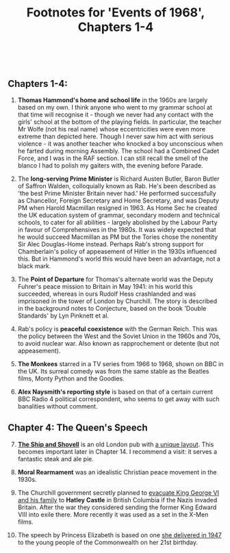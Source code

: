 ﻿---
layout: post
title: Footnotes for 'Events of 1968', Chapters 1-4
category: references
---

<br/>

## Chapters 1-4: 

1. **Thomas Hammond's home and school life** in the 1960s are largely based on my own. I think anyone who went to my grammar school at that time will recognise it - though we never had any contact with the girls' school at the bottom of the playing fields. In particular, the teacher Mr Wolfe (not his real name) whose eccentricities were even more extreme than depicted here. Though I never saw him act with serious violence - it was another teacher who knocked a boy unconscious when he farted during morning Assembly. The school had a Combined Cadet Force, and I was in the RAF section. I can still recall the smell of the blanco I had to polish my gaiters with, the evening before Parade. 

2. The **long-serving Prime Minister** is Richard Austen Butler, Baron Butler of Saffron Walden, colloquially known as Rab. He's been described as 'the best Prime Minister Britain never had.' He performed successfully as Chancellor, Foreign Secretary and Home Secretary, and was Deputy PM when Harold Macmillan resigned in 1963. As Home Sec he created the UK education system of grammar, secondary modern and technical schools, to cater for all abilities - largely abolished by the Labour Party in favour of Comprehensives in the 1980s. It was widely expected that he would succeed Macmillan as PM but the Tories chose the nonentity Sir Alec Douglas-Home instead. Perhaps Rab's strong support for Chamberlain's policy of appeasement of Hitler in the 1930s influenced this. But in Hammond's world this would have been an advantage, not a black mark.

3. The **Point of Departure** for Thomas's alternate world was the Deputy Fuhrer's peace mission to Britain in May 1941: in his world this succeeded, whereas in ours Rudolf Hess crashlanded and was imprisoned in the tower of London by Churchill. The story is described in the background notes to Conjecture, based on the book 'Double Standards' by Lyn Pinknett et al.

4. Rab's policy is **peaceful coexistence** with the German Reich. This was the policy between the West and the Soviet Union in the 1960s and 70s, to avoid nuclear war. Also known as rapprochement or detente (but not appeasement). 

5. **The Monkees** starred in a TV series from 1966 to 1968, shown on BBC in the UK. Its surreal comedy was from the same stable as the Beatles films, Monty Python and the Goodies.

6. **Alex Naysmith's reporting style** is based on that of a certain current BBC Radio 4 political correspondent, who seems to get away with such banalities without comment.

## Chapter 4:  The Queen's Speech

7. [**The Ship and Shovell**](https://www.shipandshovell.co.uk/) is an old London pub with [a unique layout](https://www.tripadvisor.co.uk/Restaurant_Review-g186338-d2074032-Reviews-Ship_Shovell-London_England.html). This becomes important later in Chapter 14. I recommend a visit: it serves a fantastic steak and ale pie.

8. **Moral Rearmament** was an idealistic Christian peace movement in the 1930s.

9. The Churchill government secretly planned to [evacuate King George VI and his family](https://www.capitaldaily.ca/news/queen-elizabeth-hatley-castle-second-world-war-king-george) to **Hatley Castle** in British Columbia if the Nazis invaded Britain. After the war they considered sending the former King Edward VIII into exile there. More recently it was used as a set in the X-Men films.  

10. The speech by Princess Elizabeth is based on one [she delivered in 1947](https://www.royal.uk/21st-birthday-speech-21-april-1947) to the young people of the Commonwealth on her 21st birthday. 



<br/>

 

   
  
 

